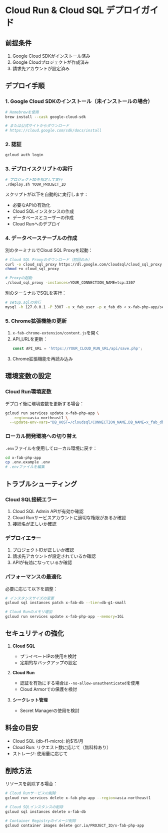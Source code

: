 # Cloud Run & Cloud SQL デプロイガイド

## 前提条件

1. Google Cloud SDKがインストール済み
2. Google Cloudプロジェクトが作成済み
3. 請求先アカウントが設定済み

## デプロイ手順

### 1. Google Cloud SDKのインストール（未インストールの場合）

```bash
# Homebrewを使用
brew install --cask google-cloud-sdk

# または公式サイトからダウンロード
# https://cloud.google.com/sdk/docs/install
```

### 2. 認証

```bash
gcloud auth login
```

### 3. デプロイスクリプトの実行

```bash
# プロジェクトIDを指定して実行
./deploy.sh YOUR_PROJECT_ID
```

スクリプトが以下を自動的に実行します：
- 必要なAPIの有効化
- Cloud SQLインスタンスの作成
- データベースとユーザーの作成
- Cloud Runへのデプロイ

### 4. データベーステーブルの作成

別のターミナルでCloud SQL Proxyを起動：

```bash
# Cloud SQL Proxyのダウンロード（初回のみ）
curl -o cloud_sql_proxy https://dl.google.com/cloudsql/cloud_sql_proxy.darwin.amd64
chmod +x cloud_sql_proxy

# Proxyの起動
./cloud_sql_proxy -instances=YOUR_CONNECTION_NAME=tcp:3307
```

別のターミナルでSQLを実行：

```bash
# setup.sqlの実行
mysql -h 127.0.0.1 -P 3307 -u x_fab_user -p x_fab_db < x-fab-php-app/setup.sql
```

### 5. Chrome拡張機能の更新

1. `x-fab-chrome-extension/content.js`を開く
2. API_URLを更新：
   ```javascript
   const API_URL = 'https://YOUR_CLOUD_RUN_URL/api/save.php';
   ```
3. Chrome拡張機能を再読み込み

## 環境変数の設定

### Cloud Run環境変数

デプロイ後に環境変数を更新する場合：

```bash
gcloud run services update x-fab-php-app \
  --region=asia-northeast1 \
  --update-env-vars="DB_HOST=/cloudsql/CONNECTION_NAME,DB_NAME=x_fab_db,DB_USER=x_fab_user,DB_PASS=YOUR_PASSWORD,ENV=production"
```

### ローカル開発環境への切り替え

`.env`ファイルを使用してローカル環境に戻す：

```bash
cd x-fab-php-app
cp .env.example .env
# .envファイルを編集
```

## トラブルシューティング

### Cloud SQL接続エラー

1. Cloud SQL Admin APIが有効か確認
2. Cloud Runサービスアカウントに適切な権限があるか確認
3. 接続名が正しいか確認

### デプロイエラー

1. プロジェクトIDが正しいか確認
2. 請求先アカウントが設定されているか確認
3. APIが有効になっているか確認

### パフォーマンスの最適化

必要に応じて以下を調整：

```bash
# インスタンスサイズの変更
gcloud sql instances patch x-fab-db --tier=db-g1-small

# Cloud Runのメモリ増加
gcloud run services update x-fab-php-app --memory=1Gi
```

## セキュリティの強化

1. **Cloud SQL**
   - プライベートIPの使用を検討
   - 定期的なバックアップの設定

2. **Cloud Run**
   - 認証を有効にする場合は`--no-allow-unauthenticated`を使用
   - Cloud Armorでの保護を検討

3. **シークレット管理**
   - Secret Managerの使用を検討

## 料金の目安

- Cloud SQL (db-f1-micro): 約$15/月
- Cloud Run: リクエスト数に応じて（無料枠あり）
- ストレージ: 使用量に応じて

## 削除方法

リソースを削除する場合：

```bash
# Cloud Runサービスの削除
gcloud run services delete x-fab-php-app --region=asia-northeast1

# Cloud SQLインスタンスの削除
gcloud sql instances delete x-fab-db

# Container Registryのイメージ削除
gcloud container images delete gcr.io/PROJECT_ID/x-fab-php-app
```